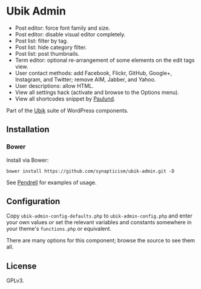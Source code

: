 # Ubik Admin

* Post editor: force font family and size.
* Post editor: disable visual editor completely.
* Post list: filter by tag.
* Post list: hide category filter.
* Post list: post thumbnails.
* Term editor: optional re-arrangement of some elements on the edit tags view.
* User contact methods: add Facebook, Flickr, GitHub, Google+, Instagram, and Twitter; remove AIM, Jabber, and Yahoo.
* User descriptions: allow HTML.
* View all settings hack (activate and browse to the Options menu).
* View all shortcodes snippet by [Paulund](http://www.paulund.co.uk).

Part of the [Ubik](https://github.com/synapticism/ubik) suite of WordPress components.



## Installation

### Bower

Install via Bower:

```bower install https://github.com/synapticism/ubik-admin.git -D```

See [Pendrell](https://github.com/synapticism/pendrell) for examples of usage.



## Configuration

Copy `ubik-admin-config-defaults.php` to `ubik-admin-config.php` and enter your own values *or* set the relevant variables and constants somewhere in your theme's `functions.php` or equivalent.

There are many options for this component; browse the source to see them all.



## License

GPLv3.

